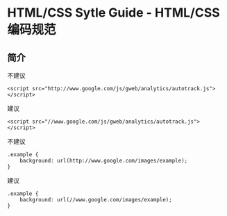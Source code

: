 # HTML/CSS Sytle Guide - HTML/CSS 编码规范

## 简介

不建议

    <script src="http://www.google.com/js/gweb/analytics/autotrack.js"></script>

建议

    <script src="//www.google.com/js/gweb/analytics/autotrack.js"></script>

不建议

    .example {
        background: url(http://www.google.com/images/example);
    }

建议

    .example {
        background: url(//www.google.com/images/example);
    }



